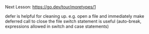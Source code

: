 Next Lesson: https://go.dev/tour/moretypes/1

defer is helpful for cleaning up. e.g. open a file and immediately make deferred call to close the file
switch statement is useful (auto-break, expressions allowed in switch and case statements)